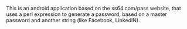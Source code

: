 This is an android application based on the ss64.com/pass website, that uses a perl expression to generate a password, based on a master password and another string (like Facebook, LinkedIN).

